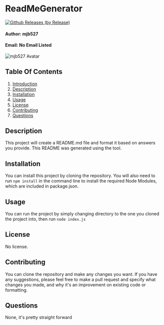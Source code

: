 
# ReadMeGenerator <a name="introduction"></a>

[![Github Releases (by Release)](https://img.shields.io/github/downloads/Naereen/StrapDown.js/v1.2.0/total.svg)](https://GitHub.com/Naereen/StrapDown.js/releases/)

#### __Author:__ mjb527
#### __Email:__ No Email Listed
![mjb527 Avatar](https://avatars2.githubusercontent.com/u/30249734?v=4)

## Table Of Contents
1) [Introduction](#introduction)
2) [Description](#description)
3) [Installation](#installation)
4) [Usage](#usage)
5) [License](#license)
6) [Contributing](#contributing)
7) [Questions](#questions)

## Description <a name="description"></a>
This project will create a README.md file and format it based on answers you provide.
This README was generated using the tool.


## Installation <a name="installation"></a>
You can install this project by cloning the repository.
You will also need to run `npm install` in the command line to install the required Node Modules, which are included in package.json.


## Usage <a name="usage"></a>
You can run the project by simply changing directory to the one you cloned the project into, then run `node index.js`


## License <a name="license"></a>
No license.

## Contributing <a name="contributing"></a>
You can clone the repository and make any changes you want. If you have any suggestions, please feel free to make a pull request and specify what changes you made, and why it's an improvement on existing code or formatting. 

## Questions <a name="questions"></a>
None, it's pretty straight forward
